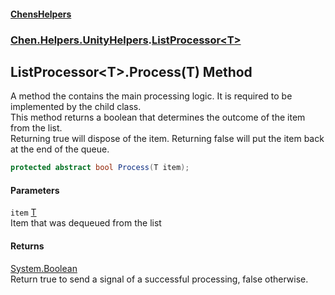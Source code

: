 
#### [ChensHelpers](index 'index')

### [Chen.Helpers.UnityHelpers](Chen_Helpers_UnityHelpers 'Chen.Helpers.UnityHelpers').[ListProcessor&lt;T&gt;](Chen_Helpers_UnityHelpers_ListProcessor_T_ 'Chen.Helpers.UnityHelpers.ListProcessor&lt;T&gt;')

## ListProcessor&lt;T&gt;.Process(T) Method
A method the contains the main processing logic. It is required to be implemented by the child class.  
This method returns a boolean that determines the outcome of the item from the list.  
Returning true will dispose of the item. Returning false will put the item back at the end of the queue.  
```csharp
protected abstract bool Process(T item);
```

#### Parameters
<a name='Chen_Helpers_UnityHelpers_ListProcessor_T__Process(T)_item'></a>
`item` [T](Chen_Helpers_UnityHelpers_ListProcessor_T_#Chen_Helpers_UnityHelpers_ListProcessor_T__T 'Chen.Helpers.UnityHelpers.ListProcessor&lt;T&gt;.T')  
Item that was dequeued from the list
  

#### Returns
[System.Boolean](https://docs.microsoft.com/en-us/dotnet/api/System.Boolean 'System.Boolean')  
Return true to send a signal of a successful processing, false otherwise.
